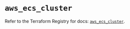 # `aws_ecs_cluster`

Refer to the Terraform Registry for docs: [`aws_ecs_cluster`](https://registry.terraform.io/providers/hashicorp/aws/6.14.0/docs/resources/ecs_cluster).
